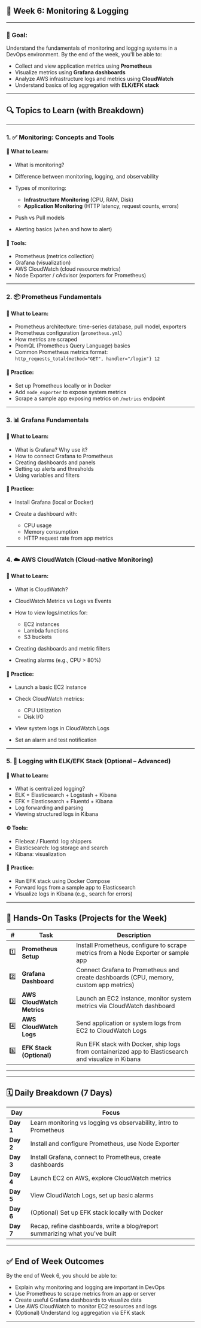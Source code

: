 
## 📅 **Week 6: Monitoring & Logging**

---

### 🎯 **Goal:**

Understand the fundamentals of monitoring and logging systems in a DevOps environment. By the end of the week, you'll be able to:

* Collect and view application metrics using **Prometheus**
* Visualize metrics using **Grafana dashboards**
* Analyze AWS infrastructure logs and metrics using **CloudWatch**
* Understand basics of log aggregation with **ELK/EFK stack**

---

## 🔍 Topics to Learn (with Breakdown)

---

### 1. ✅ **Monitoring: Concepts and Tools**

#### 🧠 What to Learn:

* What is monitoring?
* Difference between monitoring, logging, and observability
* Types of monitoring:

  * **Infrastructure Monitoring** (CPU, RAM, Disk)
  * **Application Monitoring** (HTTP latency, request counts, errors)
* Push vs Pull models
* Alerting basics (when and how to alert)

#### 🔧 Tools:

* Prometheus (metrics collection)
* Grafana (visualization)
* AWS CloudWatch (cloud resource metrics)
* Node Exporter / cAdvisor (exporters for Prometheus)

---

### 2. 📦 **Prometheus Fundamentals**

#### 🧠 What to Learn:

* Prometheus architecture: time-series database, pull model, exporters
* Prometheus configuration (`prometheus.yml`)
* How metrics are scraped
* PromQL (Prometheus Query Language) basics
* Common Prometheus metrics format:
  `http_requests_total{method="GET", handler="/login"} 12`

#### 📘 Practice:

* Set up Prometheus locally or in Docker
* Add `node_exporter` to expose system metrics
* Scrape a sample app exposing metrics on `/metrics` endpoint

---

### 3. 📊 **Grafana Fundamentals**

#### 🧠 What to Learn:

* What is Grafana? Why use it?
* How to connect Grafana to Prometheus
* Creating dashboards and panels
* Setting up alerts and thresholds
* Using variables and filters

#### 📘 Practice:

* Install Grafana (local or Docker)
* Create a dashboard with:

  * CPU usage
  * Memory consumption
  * HTTP request rate from app metrics

---

### 4. ☁️ **AWS CloudWatch (Cloud-native Monitoring)**

#### 🧠 What to Learn:

* What is CloudWatch?
* CloudWatch Metrics vs Logs vs Events
* How to view logs/metrics for:

  * EC2 instances
  * Lambda functions
  * S3 buckets
* Creating dashboards and metric filters
* Creating alarms (e.g., CPU > 80%)

#### 📘 Practice:

* Launch a basic EC2 instance
* Check CloudWatch metrics:

  * CPU Utilization
  * Disk I/O
* View system logs in CloudWatch Logs
* Set an alarm and test notification

---

### 5. 📁 **Logging with ELK/EFK Stack (Optional – Advanced)**

#### 🧠 What to Learn:

* What is centralized logging?
* ELK = Elasticsearch + Logstash + Kibana
* EFK = Elasticsearch + Fluentd + Kibana
* Log forwarding and parsing
* Viewing structured logs in Kibana

#### ⚙️ Tools:

* Filebeat / Fluentd: log shippers
* Elasticsearch: log storage and search
* Kibana: visualization

#### 📘 Practice:

* Run EFK stack using Docker Compose
* Forward logs from a sample app to Elasticsearch
* Visualize logs in Kibana (e.g., search for errors)

---

## 🧪 Hands-On Tasks (Projects for the Week)

| #   | Task                       | Description                                                                                          |
| --- | -------------------------- | ---------------------------------------------------------------------------------------------------- |
| 1️⃣ | **Prometheus Setup**       | Install Prometheus, configure to scrape metrics from a Node Exporter or sample app                   |
| 2️⃣ | **Grafana Dashboard**      | Connect Grafana to Prometheus and create dashboards (CPU, memory, custom app metrics)                |
| 3️⃣ | **AWS CloudWatch Metrics** | Launch an EC2 instance, monitor system metrics via CloudWatch dashboard                              |
| 4️⃣ | **AWS CloudWatch Logs**    | Send application or system logs from EC2 to CloudWatch Logs                                          |
| 5️⃣ | **EFK Stack (Optional)**   | Run EFK stack with Docker, ship logs from containerized app to Elasticsearch and visualize in Kibana |

---
---

## 🗓️ Daily Breakdown (7 Days)

| Day       | Focus                                                                       |
| --------- | --------------------------------------------------------------------------- |
| **Day 1** | Learn monitoring vs logging vs observability, intro to Prometheus           |
| **Day 2** | Install and configure Prometheus, use Node Exporter                         |
| **Day 3** | Install Grafana, connect to Prometheus, create dashboards                   |
| **Day 4** | Launch EC2 on AWS, explore CloudWatch metrics                               |
| **Day 5** | View CloudWatch Logs, set up basic alarms                                   |
| **Day 6** | (Optional) Set up EFK stack locally with Docker                             |
| **Day 7** | Recap, refine dashboards, write a blog/report summarizing what you've built |

---

## ✅ End of Week Outcomes

By the end of Week 6, you should be able to:

* Explain why monitoring and logging are important in DevOps
* Use Prometheus to scrape metrics from an app or server
* Create useful Grafana dashboards to visualize data
* Use AWS CloudWatch to monitor EC2 resources and logs
* (Optional) Understand log aggregation via EFK stack

---
